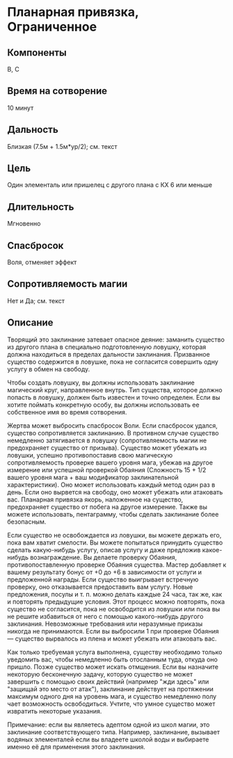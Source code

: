 # Планарная привязка, Ограниченное

## Компоненты
В, С

## Время на сотворение
10 минут

## Дальность
Близкая (7.5м + 1.5м*ур/2); см. текст

## Цель
Один элементаль или пришелец с другого плана с КХ 6 или меньше

## Длительность
Мгновенно

## Спасбросок
Воля, отменяет эффект

## Сопротивляемость магии
Нет и Да; см. текст

## Описание
Творящий это заклинание затевает опасное деяние: заманить существо из другого плана в специально подготовленную ловушку, которая должна находиться в пределах дальности заклинания. Призванное существо содержится в ловушке, пока не согласится совершить одну услугу в обмен на свободу.

Чтобы создать ловушку, вы должны использовать заклинание магический круг, направленное внутрь. Тип существа, которое должно попасть в ловушку, должен быть известен и точно определен. Если вы хотите поймать конкретную особу, вы должны использовать ее собственное имя во время сотворения.

Жертва может выбросить спасбросок Воли. Если спасбросок удался, существо сопротивляется заклинанию. В противном случае существо немедленно затягивается в ловушку (сопротивляемость магии не предохраняет существо от призыва). Существо может убежать из ловушки, успешно противопоставив свою магическую сопротивляемость проверке вашего уровня мага, убежав на другое измерение или успешной проверкой Обаяния (Сложность 15 + 1/2 вашего уровня мага + ваш модификатор заклинательной характеристики). Оно может использовать каждый метод один раз в день. Если оно вырвется на свободу, оно может убежать или атаковать вас. Планарная привязка якорь, наложенное на существо, предохраняет существо от побега на другое измерение. Также вы можете использовать, пентаграмму, чтобы сделать заклинание более безопасным.

Если существо не освобождается из ловушки, вы можете держать его, пока вам хватит смелости. Вы можете попытаться принудить существо сделать какую-нибудь услугу, описав услугу и даже предложив какое-нибудь вознаграждение. Вы делаете проверку Обаяния, противопоставленную проверке Обаяния существа. Мастер добавляет к вашему результату бонус от +0 до +6 в зависимости от услуги и предложенной награды. Если существо выигрывает встречную проверку, оно отказывается предоставить вам услугу. Новые предложения, посулы и т. п. можно делать каждые 24 часа, так же, как и повторять предыдущие условия. Этот процесс можно повторять, пока существо не согласится, пока не освободится из ловушки или пока вы не решите избавиться от него с помощью какого-нибудь другого заклинания. Невозможные требования или неразумные приказы никогда не принимаются. Если вы выбросили 1 при проверке Обаяния — существо вырвалось из плена и может убежать или атаковать вас.

Как только требуемая услуга выполнена, существу необходимо только уведомить вас, чтобы немедленно быть отосланным туда, откуда оно пришло. Позже существо может искать отмщения. Если вы назначите некоторую бесконечную задачу, которую существо не может завершить с помощью своих действий (например "жди здесь" или "защищай это место от атак"), заклинание действует на протяжении максимум одного дня на уровень мага, и существо немедленно полу чает возможность освободиться. Учтите, что умное существо может извратить некоторые указания.

Примечание: если вы являетесь адептом одной из школ магии, это заклинание соответствующего типа. Например, заклинание, вызывает водяных элементалей если вы владеете школой воды и выбираете именно её для применения этого заклинания.